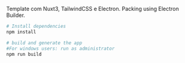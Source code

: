 Template com Nuxt3, TailwindCSS e Electron.
Packing using Electron Builder.

```bash
# Install dependencies
npm install

# build and generate the app
#For windows users: run as administrator
npm run build
```
